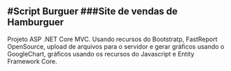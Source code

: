 #Script Burguer
###Site de vendas de Hamburguer
---
Projeto ASP .NET Core MVC. Usando recursos do Bootstratp, FastReport OpenSource,  upload de arquivos para o servidor e gerar gráficos usando o GoogleChart, gráficos usando os recursos do Javascript e Entity Framework Core.
